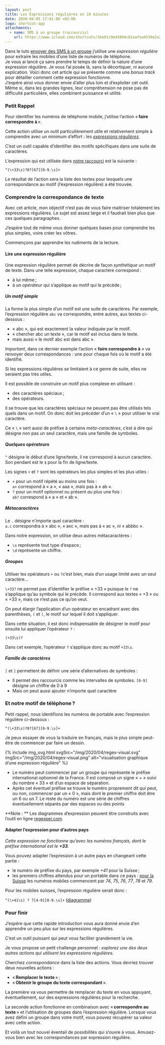```yaml
---
layout: post
title: Les Expressions régulières en 10 minutes
date: 2020-04-05 17:01:00 +02:00
logo: shortcut-app
attachments: 
  - name: SMS à un groupe (raccourcis)
    url: https://www.icloud.com/shortcuts/3ee01c9e43804cb1aafea4539e2a226d
---
```


Dans le tuto [envoyer des SMS à un groupe][mainArticle] j’utilise une 
_expression régulière_ pour extraire les mobiles d’une liste de 
numéros de téléphone.
<br>
Je vous ai lancé ça sans prendre le temps de définir la nature d’une expression
régulière. Je vous l’ai posée là, sans la décortiquer, ni aucune explication.
Voici donc cet article qui se présente comme une _bonus track_ pour détailler 
comment cette expression fonctionne. 
<br>
J’espère ainsi vous donner envie d’aller plus loin et d’exploiter cet outil.
Même si, dans les grandes lignes, leur compréhension ne pose pas de difficulté 
particulière, elles combinent puissance et utilité.


### Petit Rappel


Pour identifier les numéros de téléphone mobile, j’utilise
l’action « **faire correspondre à** ».

Cette action utilise un outil particulièrement utile et relativement simple 
à comprendre avec un minimum d’effort :
les _[expressions régulières][regexp]_. 

C’est un outil capable d’identifier des motifs spécifiques dans une suite 
de caractères.

L’expression qui est utilisée dans [notre raccourci][mainArticle] est la suivante :

  ```^(\+33\s)?0?[67][0-9.\s]+```


Le résultat de l’action sera la liste des textes pour lesquels une 
correspondance au motif (l’expression régulière) a été trouvée.


### Comprendre la correspondance de texte

Avec cet article, mon objectif n’est pas de vous faire maitriser totalement 
les expressions régulières.
Le sujet est assez large et il faudrait bien plus que ces quelques paragraphes.

J’espère tout de même vous donner quelques bases pour comprendre les plus simples,
voire créer les vôtres.

Commençons par apprendre les rudiments de la lecture.


#### Lire une expression régulière


Une expression régulière permet de décrire de façon _synthétique_
un motif de texte. Dans une telle expression, chaque caractère correspond :

- à lui même ;
- à un _opérateur_ qui s’applique au motif qui le précède ;


##### Un motif simple

La forme la plus simple d’un motif est une suite de caractères.
Par exemple, l’expression régulière `abc` va correspondre, entre autres, aux
textes ci-dessous :

- « abc », qui est exactement la valeur indiquée par le motif.
- « chercher abc un texte », car le motif est inclus dans le texte.
- mais aussi « le motif abc est dans abc ».

_Important_, dans ce dernier exemple l’action « **faire correspondre à** »
va renvoyer deux correspondances : 
une pour chaque fois où le motif a été identifié.

Si les expressions régulières se limitaient à ce genre de suite, elles ne
seraient pas très utiles.

Il est possible de construire un motif plus complexe en utilisant :

- des caractères spéciaux ;
- des opérateurs.

Il se trouve que les caractères spéciaux ne peuvent pas être utilisés tels quels 
dans un motif.
On donc doit les précéder d’un « `\` » pour utiliser le vrai caractère.

Ce « `\` » sert aussi de préfixe à certains _méta-caractères_, c’est à 
dire qui désigne non pas un seul caractère, mais une famille de symboles.


##### Quelques opérateurs

`^` désigne le début d’une ligne/texte, il ne correspond à aucun caractère.
Son pendant est le `$` pour la fin de ligne/texte.

Les signes `+` et `?` sont les opérateurs les plus simples et les plus utiles :

- `+` pour un motif répété au moins une fois : <br>
     `a+` correspond à « a », « aaa », mais pas à « ab ».
- `?` pour un motif optionnel ou présent _au plus_ une fois :<br>
     `ab?` correspond à « a » et « ab ».


##### Métacaractères

Le `.` désigne n’importe quel caractère :<br>
`a.c` correspondra à « abc », « axc », mais pas à « ac », ni « abbbc ».

Dans notre expression, on utilise deux autres métacaractères :

- `\s` représente tout type d’espace ;
- `\d` représente un chiffre.


##### Groupes

Utiliser les opérateurs `+` ou `?`c’est bien, mais d’un usage limité avec 
un seul caractère…

`\+33?` ne permet pas d’identifier le préfixe « +33 » puisque le `?`
ne s’applique qu’au symbole qui le précède.
Il correspond aux textes « +3 » ou « +33 », mais ce n’est pas ce qu’on veut.

On peut élargir l’application d’un opérateur en encadrant avec des parenthèses,
`(` et `)`, le motif sur lequel il doit s’appliquer.

Dans cette situation, il est donc indispensable de désigner le motif pour
ensuite lui appliquer l’opérateur `?` :

`(+33\s)?`

Dans cet exemple, l’opérateur `?` s’applique donc au motif `+33\s`.


##### Famille de caractères

`[` et `]` permettent de définir une série d’alternatives de symboles :

- Il permet des raccourcis comme les intervalles de symboles.
  `[0-9]` désigne un chiffre de 0 à 9
- Mais on peut aussi ajouter n’importe quel caractère
   

### Et notre motif de téléphone ?

Petit rappel, nous identifions les numéros de portable avec l’expression 
régulière ci-dessous :

  ```^(\+33\s)?0?[67][0-9.\s]+```

Je peux essayer de vous la traduire en français, mais le 
plus simple peut-être de commencer par faire un dessin.

{% include img_svg.html 
    svgSrc="/img/2020/04/regex-visual.svg" 
    imgSrc="/img/2020/04/regex-visual.png" 
    alt="visualisation graphique d’une expression régulière" %}

- Le numéro peut commencer par un groupe qui représente le préfixe international 
  optionnel de la France.
  Il est composé un signe « + » suivi du nombre « 33 » et d’un espace
  de séparation.
- Après cet éventuel préfixe se trouve le numéro proprement dit qui peut, 
  ou non, commencer par un « 0 », mais dont le premier chiffre doit être 
  un 6 ou un 7. 
  Le reste du numéro est une série
  de chiffres éventuellement séparés par des espaces ou des points

**Note : ** Les diagrammes d’expression peuvent être construits avec l’outil
 en ligne [regexper.com][regExper].


#### Adapter l’expression pour d’autres pays

_Cette expression ne fonctionne qu’avec les numéros français, dont le préfixe
international est le **+33**._

Vous pouvez adapter l’expression à un autre pays en changeant cette partie :

- le numéro de préfixe du pays, par exemple _+41_ pour la Suisse ;
- les premiers chiffres attendus pour un portable dans ce pays : 
  [pour la Suisse][suissePrefixesMobiles]
  les numéros mobiles commencent par _74_, _75_, _76_, _77_, _78_ et _79_.

Pour les mobiles suisses, l’expression régulière serait donc :

  ```^(\+41\s) ? 7[4-9][0-9.\s]+``` ([diagramme][reMobilesSuisse2])


### Pour finir

J’espère que cette rapide introduction vous aura donné envie d’en apprendre
un peu plus sur les expressions régulières.

C’est un outil puissant qui peut vous faciliter grandement la vie.

Je vous propose un petit challenge personnel :
_explorez une des deux autres actions qui utilisent les expressions régulières_.

Cherchez _correspondance_ dans la liste des actions. 
Vous devriez trouver deux nouvelles actions :

- « **Remplacer le texte** » ;
- « **Obtenir le groupe du texte correspondant** ».

La première va vous permettre de remplacer du texte en vous appuyant, éventuellement,
sur des expressions régulières pour la recherche.

La seconde action fonctionne en combinaison avec « **correspondre au texte** » 
et l’utilisation de groupes dans l’expression régulière.
Lorsque vous avez défini un groupe dans votre motif, vous pouvez récupérer sa
valeur avec cette action.

Et voilà un tout nouvel éventail de possibilités qui s’ouvre à vous.
Amusez-vous bien avec les correspondances par expression régulière.


[regexp]: https://fr.wikipedia.org/w/index.php?title=Expression_régulière
[regExper]: https://regexper.com/
[visualRegEx]: https://regexper.com/#%5E%28%5C%2B33%5Cs%29%3F0%3F%5B67%5D%5B0-9.%5Cs%5D%2B
[suissePrefixesMobiles]: https://en.wikipedia.org/wiki/Telephone_numbers_in_Switzerland
[reMobilesSuisse1]: https://regexper.com/#%5E%28%5C%2B41%5Cs%29%3F%2874%7C75%7C76%7C77%7C78%7C79%29%5B0-9.%5Cs%5D%2B
[reMobilesSuisse2]: https://regexper.com/#%5E%28%5C%2B41%5Cs%29%3F7%5B4-9%5D%5B0-9.%5Cs%5D%2B

[mainArticle]: /raccourcis/2020/04/05/envoyer-des-sms-a-un-groupe.html
